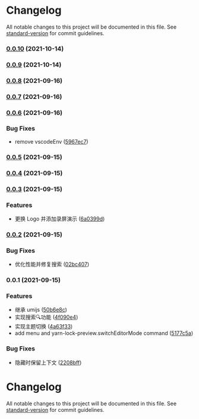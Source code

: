 # Changelog

All notable changes to this project will be documented in this file. See [standard-version](https://github.com/conventional-changelog/standard-version) for commit guidelines.

### [0.0.10](https://github.com/youngjuning/vscode-yarn-lock-preview/compare/v0.0.9...v0.0.10) (2021-10-14)

### [0.0.9](https://github.com/youngjuning/vscode-yarn-lock-preview/compare/v0.0.8...v0.0.9) (2021-10-14)

### [0.0.8](https://github.com/youngjuning/vscode-yarn-lock-preview/compare/v0.0.7...v0.0.8) (2021-09-16)

### [0.0.7](https://github.com/youngjuning/vscode-yarn-lock-preview/compare/v0.0.6...v0.0.7) (2021-09-16)

### [0.0.6](https://github.com/youngjuning/vscode-yarn-lock-preview/compare/v0.0.5...v0.0.6) (2021-09-16)


### Bug Fixes

* remove vscodeEnv ([5967ec7](https://github.com/youngjuning/vscode-yarn-lock-preview/commit/5967ec7793b9bd151b6cc566e1f1f0962430efe6))

### [0.0.5](https://github.com/youngjuning/vscode-yarn-lock-preview/compare/v0.0.4...v0.0.5) (2021-09-15)

### [0.0.4](https://github.com/youngjuning/vscode-yarn-lock-preview/compare/v0.0.3...v0.0.4) (2021-09-15)

### [0.0.3](https://github.com/youngjuning/vscode-yarn-lock-preview/compare/v0.0.2...v0.0.3) (2021-09-15)


### Features

* 更换 Logo 并添加录屏演示 ([6a0399d](https://github.com/youngjuning/vscode-yarn-lock-preview/commit/6a0399dd31645d1006874e9acbb2c390574fafde))

### [0.0.2](https://github.com/youngjuning/vscode-yarn-lock-preview/compare/v0.0.1...v0.0.2) (2021-09-15)


### Bug Fixes

* 优化性能并修复搜索 ([02bc407](https://github.com/youngjuning/vscode-yarn-lock-preview/commit/02bc407929db04a9264e25f2066a0f1055b104c2))

### 0.0.1 (2021-09-15)


### Features

* 继承 umijs ([50b6e8c](https://github.com/youngjuning/vscode-yarn-lock-preview/commit/50b6e8ced24b535291040d91a67fbcd094ad2212))
* 实现搜索🔍功能 ([4f090e4](https://github.com/youngjuning/vscode-yarn-lock-preview/commit/4f090e4b5504ce8686bd5ed0a44f5e3135ab6e92))
* 实现主题切换 ([4a63f33](https://github.com/youngjuning/vscode-yarn-lock-preview/commit/4a63f33df5b8c4acea3cfaea653d8379354dda8f))
* add menu and yarn-lock-preview.switchEditorMode command ([5177c5a](https://github.com/youngjuning/vscode-yarn-lock-preview/commit/5177c5a4516391ad9a00f968bc1ce931eb7e9f51))


### Bug Fixes

* 隐藏时保留上下文 ([2208bff](https://github.com/youngjuning/vscode-yarn-lock-preview/commit/2208bff64cbe6aaa50c2fa279e87d80c641f35c3))

# Changelog

All notable changes to this project will be documented in this file. See [standard-version](https://github.com/conventional-changelog/standard-version) for commit guidelines.
